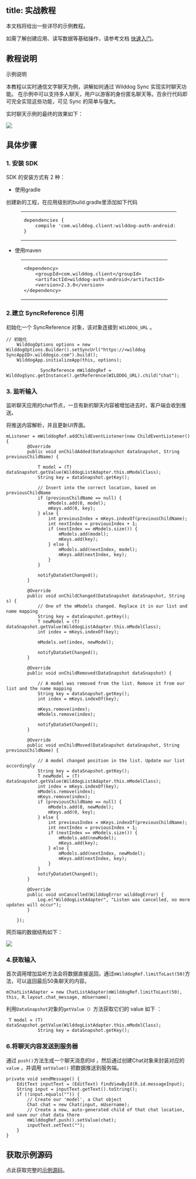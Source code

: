 
title: 实战教程
---
本文档将给出一些详尽的示例教程。

如需了解创建应用、读写数据等基础操作，请参考文档 [快速入门](/sync/Android/quickstart.html)。

## 教程说明

示例说明

本教程以实时通信文字聊天为例，讲解如何通过 Wilddog Sync 实现实时聊天功能。
在示例中可以支持多人聊天，用户以游客的身份匿名聊天等。百余行代码即可完全实现这些功能，可见 Sync 的简单与强大。

实时聊天示例的最终的效果如下：

![](/images/android_tutorial_a.jpg)



## 具体步骤

### 1. 安装 SDK

SDK 的安装方式有 2 种：

- 使用gradle

创建新的工程，在应用级别的build.gradle里添加如下代码

<figure class="highlight java"><table><tbody><tr><td class="code"><pre><div class="line">dependencies {</div><div class="line">    compile <span class="string">&apos;com.wilddog.client:wilddog-auth-android:<span class="sync_android_v">2.3.0</span>&apos;</span></div><div class="line">}</div></pre></td></tr></tbody></table></figure>

- 使用maven

<figure class="highlight xml"><table><tbody><tr><td class="code"><pre><div class="line"><span class="tag">&lt;<span class="name">dependency</span>&gt;</span></div><div class="line">    <span class="tag">&lt;<span class="name">groupId</span>&gt;</span>com.wilddog.client<span class="tag">&lt;/<span class="name">groupId</span>&gt;</span></div><div class="line">    <span class="tag">&lt;<span class="name">artifactId</span>&gt;</span>wilddog-auth-android<span class="tag">&lt;/<span class="name">artifactId</span>&gt;</span></div><div class="line">    <span class="tag">&lt;<span class="name">version</span>&gt;</span><span class="sync_android_v">2.3.0</span><span class="tag">&lt;/<span class="name">version</span>&gt;</span></div><div class="line"><span class="tag">&lt;/<span class="name">dependency</span>&gt;</span></div></pre></td></tr></tbody></table></figure>


### 2.建立 SyncReference 引用
初始化一个 SyncReference 对象，该对象连接到 `WILDDOG_URL` 。

```
// 初始化
    WilddogOptions options = new WilddogOptions.Builder().setSyncUrl("https://<wilddog SyncAppID>.wilddogio.com").build();
    WilddogApp.initializeApp(this, options);

             SyncReference mWilddogRef = WilddogSync.getInstance().getReference(WILDDOG_URL).child("chat");
```

### 3. 监听输入

监听聊天应用的chat节点，一旦有新的聊天内容被增加进去时，客户端会收到推送。

将推送内容解析，并且更新UI界面。

    mListener = mWilddogRef.addChildEventListener(new ChildEventListener() {
            @Override
            public void onChildAdded(DataSnapshot dataSnapshot, String previousChildName) {
    
                T model = (T) dataSnapshot.getValue(WilddogListAdapter.this.mModelClass);
                String key = dataSnapshot.getKey();
    
                // Insert into the correct location, based on previousChildName
                if (previousChildName == null) {
                    mModels.add(0, model);
                    mKeys.add(0, key);
                } else {
                    int previousIndex = mKeys.indexOf(previousChildName);
                    int nextIndex = previousIndex + 1;
                    if (nextIndex == mModels.size()) {
                        mModels.add(model);
                        mKeys.add(key);
                    } else {
                        mModels.add(nextIndex, model);
                        mKeys.add(nextIndex, key);
                    }
                }
    
                notifyDataSetChanged();
            }
    
            @Override
            public void onChildChanged(DataSnapshot dataSnapshot, String s) {
                // One of the mModels changed. Replace it in our list and name mapping
                String key = dataSnapshot.getKey();
                T newModel = (T) dataSnapshot.getValue(WilddogListAdapter.this.mModelClass);
                int index = mKeys.indexOf(key);
    
                mModels.set(index, newModel);
    
                notifyDataSetChanged();
            }
    
            @Override
            public void onChildRemoved(DataSnapshot dataSnapshot) {
    
                // A model was removed from the list. Remove it from our list and the name mapping
                String key = dataSnapshot.getKey();
                int index = mKeys.indexOf(key);
    
                mKeys.remove(index);
                mModels.remove(index);
    
                notifyDataSetChanged();
            }
    
            @Override
            public void onChildMoved(DataSnapshot dataSnapshot, String previousChildName) {
    
                // A model changed position in the list. Update our list accordingly
                String key = dataSnapshot.getKey();
                T newModel = (T) dataSnapshot.getValue(WilddogListAdapter.this.mModelClass);
                int index = mKeys.indexOf(key);
                mModels.remove(index);
                mKeys.remove(index);
                if (previousChildName == null) {
                    mModels.add(0, newModel);
                    mKeys.add(0, key);
                } else {
                    int previousIndex = mKeys.indexOf(previousChildName);
                    int nextIndex = previousIndex + 1;
                    if (nextIndex == mModels.size()) {
                        mModels.add(newModel);
                        mKeys.add(key);
                    } else {
                        mModels.add(nextIndex, newModel);
                        mKeys.add(nextIndex, key);
                    }
                }
                notifyDataSetChanged();
            }
    
            @Override
            public void onCancelled(WilddogError wilddogError) {
                Log.e("WilddogListAdapter", "Listen was cancelled, no more updates will occur");
            }
    
        });


网页端的数据结构如下：

![](/images/android_tutorial_b.jpg)

### 4.获取输入

首次调用增加监听方法会将数据直接返回，通过`mWilddogRef.limitToLast(50)`方法，可以返回最后50条聊天的内容。

    mChatListAdapter = new ChatListAdapter(mWilddogRef.limitToLast(50), this, R.layout.chat_message, mUsername);


利用`DataSnapshot`对象的`getValue（）`方法获取它们的 value 如下 ： 

     T model = (T) dataSnapshot.getValue(WilddogListAdapter.this.mModelClass);
                String key = dataSnapshot.getKey();


### 6.将聊天内容发送到服务器
通过 `push()`方法生成一个聊天消息的Id ，然后通过创建Chat对象来封装对应的 `value` ，并调用 `setValue()` 把数据推送到服务端。

    private void sendMessage() {
        EditText inputText = (EditText) findViewById(R.id.messageInput);
        String input = inputText.getText().toString();
        if (!input.equals("")) {
            // Create our 'model', a Chat object
            Chat chat = new Chat(input, mUsername);
            // Create a new, auto-generated child of that chat location, and save our chat data there
            mWilddogRef.push().setValue(chat);
            inputText.setText("");
        }
    }

## 获取示例源码
点此获取完整的[示例源码](https://github.com/WildDogTeam/demo-android-chat)。



